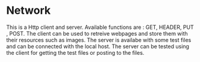 # Network

This is a Http client and server.
Available functions are : GET, HEADER, PUT , POST.
The client can be used to retreive webpages and store them with their resources such as images.
The server is availabe with some test files and can be connected with the local host.
The server can be tested using the client for getting the test files or posting to the files.
